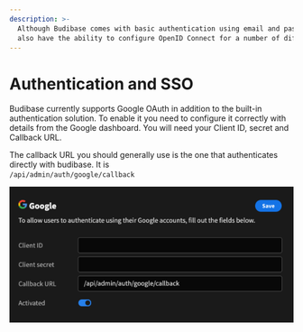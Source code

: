 ```yaml
---
description: >-
  Although Budibase comes with basic authentication using email and password you
  also have the ability to configure OpenID Connect for a number of different providers.
---
```


# Authentication and SSO

Budibase currently supports Google OAuth in addition to the built-in authentication solution. To enable it you need to configure it correctly with details from the Google dashboard. You will need your Client ID, secret and Callback URL.

The callback URL you should generally use is the one that authenticates directly with budibase. It is  
 `/api/admin/auth/google/callback`

![](../../.gitbook/assets/authentication/google.png)
